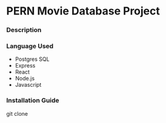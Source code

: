 # PERN Movie Database Project  
### Description



### Language Used
- Postgres SQL
- Express
- React
- Node.js
- Javascript

### Installation Guide
git clone 